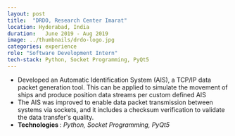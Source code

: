 ```yaml
---
layout: post
title:  "DRDO, Research Center Imarat"
location: Hyderabad, India
duration:   June 2019 - Aug 2019
image: ../thumbnails/drdo-logo.jpg
categories: experience
role: "Software Development Intern"
tech-stack: Python, Socket Programming, PyQt5
---
```

<ul>

<li>  Developed an Automatic Identification System (AIS), a TCP/IP data packet generation tool. This can be applied to simulate the movement of ships and produce position data streams per custom defined AIS </li>

<li>   The AIS was improved to enable data packet transmission between systems via sockets, and it includes a checksum verification to validate the data transfer's quality.   </li>

<li> <b> Technologies </b>: <em>Python, Socket Programming, PyQt5</em> </li>

</ul>